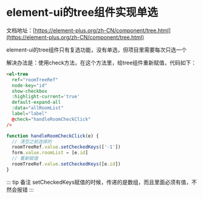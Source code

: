 # element-ui的tree组件实现单选

文档地址：[https://element-plus.org/zh-CN/component/tree.html](https://element-plus.org/zh-CN/component/tree.html)

element-ui的tree组件只有复选功能，没有单选，但项目里需要每次只选一个

解决办法是：使用check方法，在这个方法里，给tree组件重新赋值，代码如下：

```html
<el-tree
  ref="roomTreeRef"
  node-key="id"
  show-checkbox
  :highlight-current='true'
  default-expand-all
  :data="allRoomList"
  label="label"
  @check="handleRoomCheckClick"
/>              
```
```js
function handleRoomCheckClick(e) {
  // 清空之前选择的
  roomTreeRef.value.setCheckedKeys(['-1'])
  form.value.roomList = [e.id]
  // 重新赋值
  roomTreeRef.value.setCheckedKeys([e.id])
}
```

::: tip 备注
setCheckedKeys赋值的时候，传递的是数组，而且里面必须有值，不然会报错
:::
